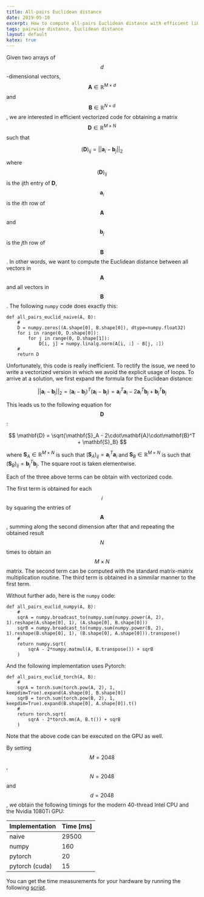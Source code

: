 ```yaml
---
title: All-pairs Euclidean distance
date: 2019-05-10
excerpt: How to compute all-pairs Euclidean distance with efficient libraries for manipulating numerical arrays (e.g., numpy and pytorch).
tags: pairwise distance, Euclidean distance
layout: default
katex: true
---
```


Given two arrays of $$d$$-dimensional vectors, $$\mathbf{A}\in\mathbb{R}^{M\times d}$$ and $$\mathbf{B}\in\mathbb{R}^{N\times d}$$, we are interested in efficient vectorized code for obtaining a matrix $$\mathbf{D}\in\mathbb{R}^{M\times N}$$ such that

$$
	(\mathbf{D})_{ij} = \vert\vert\mathbf{a}_i - \mathbf{b}_j\vert\vert_2
$$

where $$(\mathbf{D})_{ij}$$ is the $`ij`$th entry of $`\mathbf{D}`$, $$\mathbf{a}_i$$ is the $`i`$th row of $$\mathbf{A}$$ and $$\mathbf{b}_j$$ is the $`j`$th row of $$\mathbf{B}$$.
In other words, we want to compute the Euclidean distance between all vectors in $$\mathbf{A}$$ and all vectors in $$\mathbf{B}$$.
The following `numpy` code does exactly this:

```
def all_pairs_euclid_naive(A, B):
	#
	D = numpy.zeros((A.shape[0], B.shape[0]), dtype=numpy.float32)
	for i in range(0, D.shape[0]):
		for j in range(0, D.shape[1]):
			D[i, j] = numpy.linalg.norm(A[i, :] - B[j, :])
	#
	return D
```

Unfortunately, this code is really inefficient.
To rectify the issue, we need to write a vectorized version in which we avoid the explicit usage of loops.
To arrive at a solution, we first expand the formula for the Euclidean distance:

$$
	\vert\vert\mathbf{a}_i - \mathbf{b}_j\vert\vert_2=
	(\mathbf{a}_i - \mathbf{b}_j)^T(\mathbf{a}_i - \mathbf{b}_j)=
	\mathbf{a}_i^T\mathbf{a}_i - 2\mathbf{a}_i^T\mathbf{b}_j + \mathbf{b}_j^T\mathbf{b}_j
$$

This leads us to the following equation for $$\mathbf{D}$$:

$$
	\mathbf{D} = \sqrt{\mathbf{S}_A - 2\cdot\mathbf{A}\cdot\mathbf{B}^T + \mathbf{S}_B}
$$

where $`\mathbf{S}_A\in\mathbb{R}^{M\times N}`$ is such that $`(\mathbf{S}_A)_{ij}=\mathbf{a}_i^T\mathbf{a}_i`$ and
$`\mathbf{S}_B\in\mathbb{R}^{M\times N}`$ is such that $`(\mathbf{S}_B)_{ij}=\mathbf{b}_j^T\mathbf{b}_j`$.
The square root is taken elementwise.

Each of the three above terms can be obtain with vectorized code.

The first term is obtained for each $$i$$ by squaring the entries of $$\mathbf{A}$$, summing along the second dimension after that and repeating the obtained result $$N$$ times to obtain an $$M\times N$$ matrix.
The second term can be computed with the standard matrix-matrix multiplication routine.
The third term is obtained in a simmilar manner to the first term.

Without further ado, here is the `numpy` code:

```
def all_pairs_euclid_numpy(A, B):
	#
	sqrA = numpy.broadcast_to(numpy.sum(numpy.power(A, 2), 1).reshape(A.shape[0], 1), (A.shape[0], B.shape[0]))
	sqrB = numpy.broadcast_to(numpy.sum(numpy.power(B, 2), 1).reshape(B.shape[0], 1), (B.shape[0], A.shape[0])).transpose()
	#
	return numpy.sqrt(
		sqrA - 2*numpy.matmul(A, B.transpose()) + sqrB
	)
```

And the following implementation uses Pytorch:

```
def all_pairs_euclid_torch(A, B):
	#
	sqrA = torch.sum(torch.pow(A, 2), 1, keepdim=True).expand(A.shape[0], B.shape[0])
	sqrB = torch.sum(torch.pow(B, 2), 1, keepdim=True).expand(B.shape[0], A.shape[0]).t()
	#
	return torch.sqrt(
		sqrA - 2*torch.mm(A, B.t()) + sqrB
	)
```

Note that the above code can be executed on the GPU as well.

By setting $$M=2048$$, $$N=2048$$ and $$d=2048$$, we obtain the following timings for the modern 40-thread Intel CPU and the Nvidia 1080Ti GPU:

| Implementation | Time [ms] |
| -------------- | --------- |
| naive          | 29500     |
| numpy          | 160       |
| pytorch        | 20        |
| pytorch (cuda) | 15        |

You can get the time measurements for your hardware by running the following [script](code.py).
